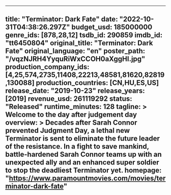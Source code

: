 
---
title: "Terminator: Dark Fate"
date: "2022-10-31T04:38:26.297Z"
budget_usd: 185000000
genre_ids: [878,28,12]
tsdb_id: 290859
imdb_id: "tt6450804"
original_title: "Terminator: Dark Fate"
original_language: "en"
poster_path: "/vqzNJRH4YyquRiWxCCOH0aXggHI.jpg"
production_company_ids: [4,25,574,2735,11408,22213,48581,81620,82819,130088]
production_countries: [CN,HU,ES,US]
release_date: "2019-10-23"
release_years: [2019]
revenue_usd: 261119292
status: "Released"
runtime_minutes: 128
tagline: >
  Welcome to the day after judgement day
overview: >
  Decades after Sarah Connor prevented Judgment Day, a lethal new Terminator is sent to eliminate the future leader of the resistance. In a fight to save mankind, battle-hardened Sarah Connor teams up with an unexpected ally and an enhanced super soldier to stop the deadliest Terminator yet.
homepage: "https://www.paramountmovies.com/movies/terminator-dark-fate"
---
